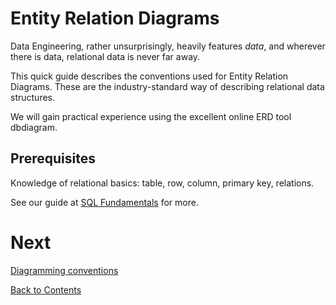 # Entity Relation Diagrams

Data Engineering, rather unsurprisingly, heavily features _data_, and wherever there is data, relational data is never far away.

This quick guide describes the conventions used for Entity Relation Diagrams. These are the industry-standard way of describing relational data structures.

We will gain practical experience using the excellent online ERD tool dbdiagram.

## Prerequisites

Knowledge of relational basics: table, row, column, primary key, relations.

See our guide at [SQL Fundamentals](https://github.com/bjssacademy/fundamentals-sql/blob/main/readme.md) for more.

# Next

[Diagramming conventions](/diagramming.md)

[Back to Contents](/contents.md)
